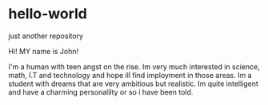 # hello-world
just another repository 

Hi! MY name is John!

I'm a human with teen angst on the rise. Im very much interested in science, math, I.T and technology and hope ill find imployment in those areas. Im a student with dreams that are very ambitious but realistic. Im quite intelligent and have a charming personalilty or so i have been told.
